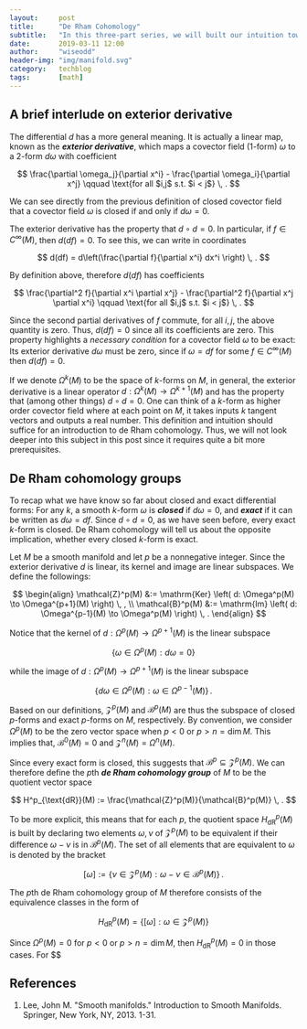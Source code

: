```yaml
---
layout:     post
title:      "De Rham Cohomology"
subtitle:   "In this three-part series, we will built our intuition towards de Rham cohomology. Particularly, in this article, we begin by studying covector fields on smooth manifolds. We then talk about the question of identifying conservative covector fields, which motivates the future article on de Rham cohomology."
date:       2019-03-11 12:00
author:     "wiseodd"
header-img: "img/manifold.svg"
category:   techblog
tags:       [math]
---
```


<h2 class="section-heading">A brief interlude on exterior derivative</h2>

The differential $d$ has a more general meaning. It is actually a linear map, known as the **_exterior derivative_**, which maps a covector field (1-form) $\omega$ to a 2-form $d\omega$ with coefficient

$$
    \frac{\partial \omega_j}{\partial x^i} - \frac{\partial \omega_i}{\partial x^j}  \qquad \text{for all $i,j$ s.t. $i < j$} \, .
$$

We can see directly from the previous definition of closed covector field that a covector field $\omega$ is closed if and only if $d\omega = 0$.

The exterior derivative has the property that $d \circ d = 0$. In particular, if $f \in C^\infty(M)$, then $d(df) = 0$. To see this, we can write in coordinates

$$
    d(df) = d\left(\frac{\partial f}{\partial x^i} dx^i \right) \, .
$$

By definition above, therefore $d(df)$ has coefficients

$$
    \frac{\partial^2 f}{\partial x^i \partial x^j} - \frac{\partial^2 f}{\partial x^j \partial x^i}  \qquad \text{for all $i,j$ s.t. $i < j$} \, .
$$

Since the second partial derivatives of $f$ commute, for all $i, j$, the above quantity is zero. Thus, $d(df) = 0$ since all its coefficients are zero. This property highlights a _necessary condition_ for a covector field $\omega$ to be exact: Its exterior derivative $d\omega$ must be zero, since if $\omega = df$ for some $f \in C^\infty(M)$ then $d(df) = 0$.

If we denote $\Omega^k(M)$ to be the space of $k$-forms on $M$, in general, the exterior derivative is a linear operator $d: \Omega^k(M) \to \Omega^{k+1}(M)$ and has the property that (among other things) $d \circ d = 0$. One can think of a $k$-form as higher order covector field where at each point on $M$, it takes inputs $k$ tangent vectors and outputs a real number. This definition and intuition should suffice for an introduction to de Rham cohomology. Thus, we will not look deeper into this subject in this post since it requires quite a bit more prerequisites.


<h2 class="section-heading">De Rham cohomology groups</h2>

To recap what we have know so far about closed and exact differential forms: For any $k$, a smooth $k$-form $\omega$ is **_closed_** if $d\omega = 0$, and **_exact_** if it can be written as $d\omega = df$. Since $d \circ d = 0$, as we have seen before, every exact $k$-form is closed. De Rham cohomology will tell us about the opposite implication, whether every closed $k$-form is exact.

Let $M$ be a smooth manifold and let $p$ be a nonnegative integer. Since the exterior derivative $d$ is linear, its kernel and image are linear subspaces. We define the followings:

$$
\begin{align}
    \mathcal{Z}^p(M) &:= \mathrm{Ker} \left( d: \Omega^p(M) \to \Omega^{p+1}(M) \right)
    \, , \\
    \mathcal{B}^p(M) &:= \mathrm{Im} \left( d: \Omega^{p-1}(M) \to \Omega^p(M) \right) \, .
\end{align}
$$

Notice that the kernel of $d: \Omega^p(M) \to \Omega^{p+1}(M)$ is the linear subspace

$$
    \{ \omega \in \Omega^p(M) : d\omega = 0 \}
$$

while the image of $d: \Omega^p(M) \to \Omega^{p+1}(M)$ is the linear subspace

$$
    \{ d\omega \in \Omega^p(M) : \omega \in \Omega^{p-1}(M) \} \, .
$$

Based on our definitions, $\mathcal{Z}^p(M)$ and $\mathcal{B}^p(M)$ are thus the subspace of closed $p$-forms and exact $p$-forms on $M$, respectively. By convention, we consider $\Omega^p(M)$ to be the zero vector space when $p < 0$ or $p > n = \mathrm{dim} \, M$. This implies that, $\mathcal{B}^0(M) = 0$ and $\mathcal{Z}^n(M) = \Omega^n(M)$.

Since every exact form is closed, this suggests that $\mathcal{B}^p \subseteq \mathcal{Z}^p(M)$. We can therefore define the $p$th **_de Rham cohomology group_** of $M$ to be the quotient vector space

$$
    H^p_{\text{dR}}(M) := \frac{\mathcal{Z}^p(M)}{\mathcal{B}^p(M)} \, .
$$

To be more explicit, this means that for each $p$, the quotient space $H^p_{\text{dR}}(M)$ is built by declaring two elements $\omega, \nu$ of $\mathcal{Z}^p(M)$ to be equivalent if their difference $\omega - \nu$ is in $\mathcal{B}^p(M)$. The set of all elements that are equivalent to $\omega$ is denoted by the bracket

$$
    [\omega] := \{ \nu \in \mathcal{Z}^p(M) : \omega - \nu \in \mathcal{B}^p(M) \} \, .
$$

The $p$th de Rham cohomology group of $M$ therefore consists of the equivalence classes in the form of

$$
    H^p_{\text{dR}}(M) = \{ [\omega] : \omega \in \mathcal{Z}^p(M) \}
$$

Since $\Omega^p(M) = 0$ for $p < 0$ or $p > n = \mathrm{dim} \, M$, then $H^p_{\text{dR}}(M) = 0$ in those cases. For $$

<h2 class="section-heading">References</h2>

1. Lee, John M. "Smooth manifolds." Introduction to Smooth Manifolds. Springer, New York, NY, 2013. 1-31.
